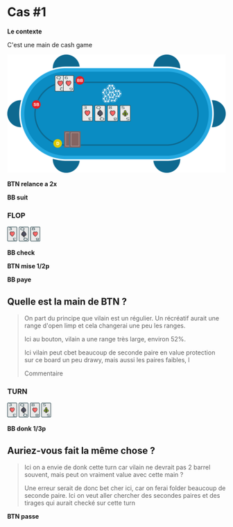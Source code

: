 # Cas #1

**Le contexte**

C'est une main de cash game

![](../img/pkr/2018-07-30-donk-turn.svg)

**BTN relance a 2x**

**BB suit**

### FLOP
<img src="../img/pkr/2018-07-30-donk-turn-flop.png" width="15%" height="15%" />

**BB check**

**BTN mise 1/2p**

**BB paye**

## Quelle est la main de BTN ?
> On part du principe que vilain est un régulier. Un récréatif aurait une range d'open limp et cela changerai une peu les ranges.
> 
> Ici au bouton, vilain a une range très large, environ 52%.
> 
> Ici vilain peut cbet beaucoup de seconde paire en value protection sur ce board un peu drawy, mais aussi les paires faibles, l
>
> Commentaire

### TURN
<img src="../img/pkr/2018-07-30-donk-turn-turn.png" width="20%" height="20%" />

**BB donk 1/3p**

## Auriez-vous fait la même chose ?
> Ici on a envie de donk cette turn car vilain ne devrait pas 2 barrel souvent, mais peut on vraiment value avec cette main ?
> 
> Une erreur serait de donc bet cher ici, car on ferai folder beaucoup de seconde paire. Ici on veut aller chercher des secondes paires et des tirages qui aurait checké sur cette turn

**BTN passe**
<!--stackedit_data:
eyJoaXN0b3J5IjpbMTk2MjYzNjQ2MywxNTI5NDU2MDYwLC0xND
k3OTE1NTE2LDIwMDcxMDA3ODMsLTEyNjk1OTk2OTAsNDA5Njg3
NzE5LDY4MTQ5NDQ2MSwtMzM5NjEwODY1LC04MjA2NDYxNTksNT
U2NDgxMTc1XX0=
-->
